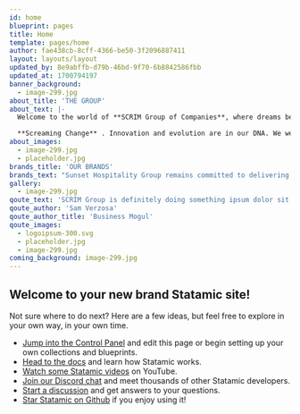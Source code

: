 ```yaml
---
id: home
blueprint: pages
title: Home
template: pages/home
author: fae438cb-8cff-4366-be50-3f2096887411
layout: layouts/layout
updated_by: 8e9abffb-d79b-46bd-9f70-6b8842586fbb
updated_at: 1700794197
banner_background:
  - image-299.jpg
about_title: 'THE GROUP'
about_text: |-
  Welcome to the world of **SCRIM Group of Companies**, where dreams become reality, and every experience is truly extraordinary and we are up for more new concepts that screams change, sustainability and to improve quality of living.

  **Screaming Change** . Innovation and evolution are in our DNA. We welcome change with open arms, embracing new concepts, and ideas that keep us at the forefront of the entertainment landscape. Our adaptability ensures that we stay ahead of trends, continuously elevating our offerings to meet the evolving needs and desires of our audience.
about_images:
  - image-299.jpg
  - placeholder.jpg
brands_title: 'OUR BRANDS'
brands_text: "Sunset Hospitality Group remains committed to delivering unparalleled hospitality concepts, exceptional lifestyle experiences, unforgettable entertainment acts and culinary excellence. That's why we have tailored our offerings to cater to the needs of lifestyle enthusiasts through our four distinct divisions: Hotels & Resorts, Daylife, Dining, and Nightlife."
gallery:
  - image-299.jpg
qoute_text: 'SCRIM Group is definitely doing something ipsum dolor sit amet, consectetur adipiscing elit. Curabitur auctor ultrices enim a tincidunt. Vivamus sed dui ultrices, consectetur ipsum ut, sollicitudin orci. Nunc eu metus ac ligula porttitor dapibus at id tellus.'
qoute_author: 'Sam Verzosa'
qoute_author_title: 'Business Mogul'
qoute_images:
  - logoipsum-300.svg
  - placeholder.jpg
  - image-299.jpg
coming_background: image-299.jpg
---
```

## Welcome to your new brand Statamic site!

Not sure where to do next? Here are a few ideas, but feel free to explore in your own way, in your own time.

- [Jump into the Control Panel](/cp) and edit this page or begin setting up your own collections and blueprints.
- [Head to the docs](https://statamic.dev) and learn how Statamic works.
- [Watch some Statamic videos](https://youtube.com/statamic) on YouTube.
- [Join our Discord chat](https://statamic.com/discord) and meet thousands of other Statamic developers.
- [Start a discussion](https://github.com/statamic/cms/discussions) and get answers to your questions.
- [Star Statamic on Github](https://github.com/statamic/cms) if you enjoy using it!